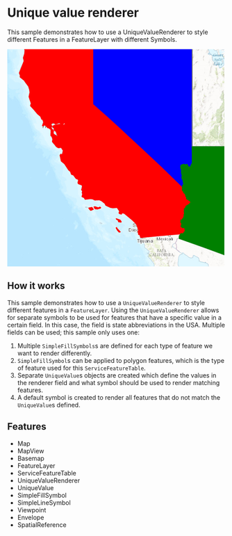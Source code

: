 # Unique value renderer

This sample demonstrates how to use a UniqueValueRenderer to style different Features in a FeatureLayer with different Symbols.

![](screenshot.png)

## How it works
This sample demonstrates how to use a `UniqueValueRenderer` to style different features in a `FeatureLayer`. Using the `UniqueValueRenderer` allows for separate symbols to be used for features that have a specific value in a certain field. In this case, the field is state abbreviations in the USA. Multiple fields can be used; this sample only uses one:

1. Multiple `SimpleFillSymbols`s are defined for each type of feature we want to render differently.
2. `SimpleFillSymbol`s can be applied to polygon features, which is the type of feature used for this `ServiceFeatureTable`.
3. Separate `UniqueValue`s objects are created which define the values in the renderer field and what symbol should be used to render matching features.
4. A default symbol is created to render all features that do not match the `UniqueValue`s defined.

## Features
- Map
- MapView
- Basemap
- FeatureLayer
- ServiceFeatureTable
- UniqueValueRenderer
- UniqueValue
- SimpleFillSymbol
- SimpleLineSymbol
- Viewpoint
- Envelope
- SpatialReference
